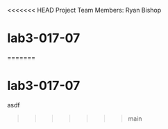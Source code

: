 <<<<<<< HEAD
Project Team Members: 
Ryan Bishop
# lab3-017-07
=======
# lab3-017-07
asdf
>>>>>>> main
